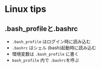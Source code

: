 # Linux tips

## .bash_profileと.bashrc

* `.bash_profile` はログイン時に読み込む
* `.bashrc` はシェル (bash)起動時に読み込む
* 環境変数は `.bash_profile` に書く
* `bash_profile` 内で `.bashrc`を呼ぶ